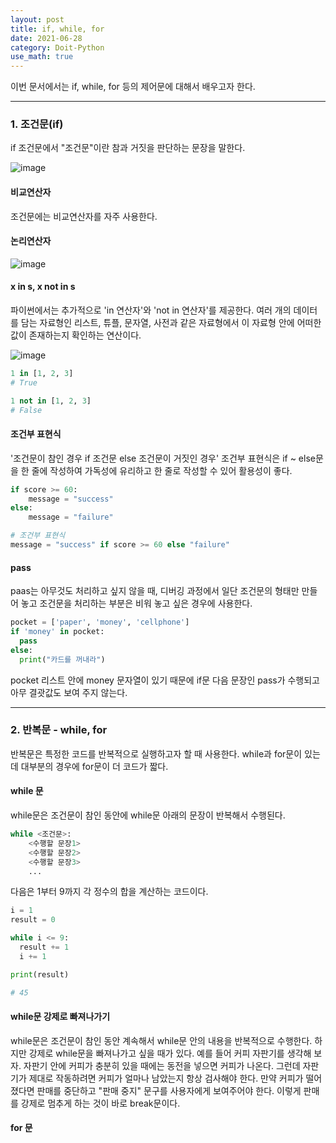 ```yaml
---
layout: post
title: if, while, for
date: 2021-06-28
category: Doit-Python
use_math: true
---
```


이번 문서에서는 if, while, for 등의 제어문에 대해서 배우고자 한다. 

---

### 1. 조건문(if)

if 조건문에서 "조건문"이란 참과 거짓을 판단하는 문장을 말한다.

![image](https://user-images.githubusercontent.com/61526722/123659818-08c40b80-d86e-11eb-9157-da5a3df8097a.png)


#### 비교연산자

조건문에는 비교연산자를 자주 사용한다. 

#### 논리연산자

![image](https://user-images.githubusercontent.com/61526722/123659767-fea20d00-d86d-11eb-9975-9324f816cdb9.png)

#### x in s, x not in s

파이썬에서는 추가적으로 'in 연산자'와 'not in 연산자'를 제공한다. 여러 개의 데이터를 담는 자료형인 리스트, 튜플, 문자열, 사전과 같은 자료형에서 이 자료형 안에 어떠한 값이 존재하는지 확인하는 연산이다. 

![image](https://user-images.githubusercontent.com/61526722/123660109-550f4b80-d86e-11eb-9f33-6fd55bdc8df4.png)

```python
1 in [1, 2, 3]
# True

1 not in [1, 2, 3]
# False
```

#### 조건부 표현식

'조건문이 참인 경우 if 조건문 else 조건문이 거짓인 경우' 조건부 표현식은 if ~ else문을 한 줄에 작성하여 가독성에 유리하고 한 줄로 작성할 수 있어 활용성이 좋다.

```python
if score >= 60:
    message = "success"
else:
    message = "failure"

# 조건부 표현식
message = "success" if score >= 60 else "failure"
```

#### pass
paas는 아무것도 처리하고 싶지 않을 때, 디버깅 과정에서 일단 조건문의 형태만 만들어 놓고 조건문을 처리하는 부분은 비워 놓고 싶은 경우에 사용한다.

```python
pocket = ['paper', 'money', 'cellphone']
if 'money' in pocket:
  pass 
else:
  print("카드를 꺼내라")
```
pocket 리스트 안에 money 문자열이 있기 때문에 if문 다음 문장인 pass가 수행되고 아무 결괏값도 보여 주지 않는다.

---

### 2. 반복문 - while, for

반복문은 특정한 코드를 반복적으로 실행하고자 할 때 사용한다. while과 for문이 있는데 대부분의 경우에 for문이 더 코드가 짧다. 

#### while 문

while문은 조건문이 참인 동안에 while문 아래의 문장이 반복해서 수행된다.

```python
while <조건문>:
    <수행할 문장1>
    <수행할 문장2>
    <수행할 문장3>
    ...
```
다음은 1부터 9까지 각 정수의 합을 계산하는 코드이다.

```python
i = 1
result = 0

while i <= 9:
  result += 1
  i += 1

print(result)

# 45
```

#### while문 강제로 빠져나가기

while문은 조건문이 참인 동안 계속해서 while문 안의 내용을 반복적으로 수행한다. 하지만 강제로 while문을 빠져나가고 싶을 때가 있다. 예를 들어 커피 자판기를 생각해 보자. 자판기 안에 커피가 충분히 있을 때에는 동전을 넣으면 커피가 나온다. 그런데 자판기가 제대로 작동하려면 커피가 얼마나 남았는지 항상 검사해야 한다. 만약 커피가 떨어졌다면 판매를 중단하고 "판매 중지" 문구를 사용자에게 보여주어야 한다. 이렇게 판매를 강제로 멈추게 하는 것이 바로 break문이다.

#### for 문


















